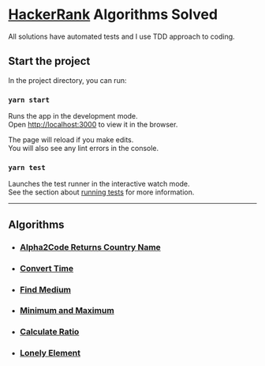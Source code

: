 # [HackerRank](https://www.hackerrank.com/) Algorithms Solved 

All solutions have automated tests and I use TDD approach to coding. 

## Start the project

In the project directory, you can run:

### `yarn start`

Runs the app in the development mode.\
Open [http://localhost:3000](http://localhost:3000) to view it in the browser.

The page will reload if you make edits.\
You will also see any lint errors in the console.

### `yarn test`

Launches the test runner in the interactive watch mode.\
See the section about [running tests](https://facebook.github.io/create-react-app/docs/running-tests) for more information.

<hr>

## Algorithms

* ### [Alpha2Code Returns Country Name](./src/alpha2code-to-country-name/README.md)
* ### [Convert Time](./src/convert-time/README.md)
* ### [Find Medium](./src/find-medium/README.md)
* ### [Minimum and Maximum](./src/min-max/README.md)
* ### [Calculate Ratio](./src/ratio-categories/README.md)
* ### [Lonely Element](./src/lonely-element/README.md)